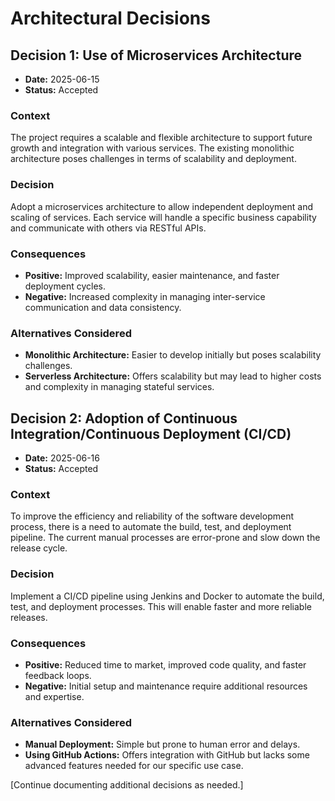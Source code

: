 # Architectural Decisions

## Decision 1: Use of Microservices Architecture
- **Date:** 2025-06-15
- **Status:** Accepted

### Context
The project requires a scalable and flexible architecture to support future growth and integration with various services. The existing monolithic architecture poses challenges in terms of scalability and deployment.

### Decision
Adopt a microservices architecture to allow independent deployment and scaling of services. Each service will handle a specific business capability and communicate with others via RESTful APIs.

### Consequences
- **Positive:** Improved scalability, easier maintenance, and faster deployment cycles.
- **Negative:** Increased complexity in managing inter-service communication and data consistency.

### Alternatives Considered
- **Monolithic Architecture:** Easier to develop initially but poses scalability challenges.
- **Serverless Architecture:** Offers scalability but may lead to higher costs and complexity in managing stateful services.

## Decision 2: Adoption of Continuous Integration/Continuous Deployment (CI/CD)
- **Date:** 2025-06-16
- **Status:** Accepted

### Context
To improve the efficiency and reliability of the software development process, there is a need to automate the build, test, and deployment pipeline. The current manual processes are error-prone and slow down the release cycle.

### Decision
Implement a CI/CD pipeline using Jenkins and Docker to automate the build, test, and deployment processes. This will enable faster and more reliable releases.

### Consequences
- **Positive:** Reduced time to market, improved code quality, and faster feedback loops.
- **Negative:** Initial setup and maintenance require additional resources and expertise.

### Alternatives Considered
- **Manual Deployment:** Simple but prone to human error and delays.
- **Using GitHub Actions:** Offers integration with GitHub but lacks some advanced features needed for our specific use case.

[Continue documenting additional decisions as needed.]
